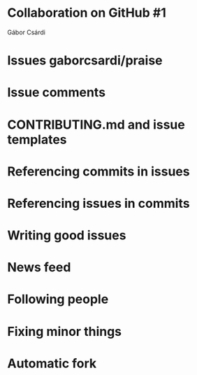# Collaboration on GitHub #1
Gábor Csárdi  

# Issues gaborcsardi/praise

# Issue comments

# CONTRIBUTING.md and issue templates

# Referencing commits in issues

# Referencing issues in commits

# Writing good issues

# News feed

# Following people

# Fixing minor things

# Automatic fork
